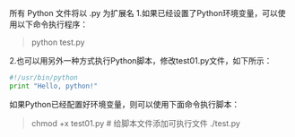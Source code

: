 
所有 Python 文件将以 .py 为扩展名
1.如果已经设置了Python环境变量，可以使用以下命令执行程序：
> python test.py

2.也可以用另外一种方式执行Python脚本，修改test01.py文件，如下所示：
```python
#!/usr/bin/python
print "Hello, python!"
```

如果Python已经配置好环境变量，则可以使用下面命令执行脚本：
> chmod +x test01.py # 给脚本文件添加可执行文件
> ./test.py
